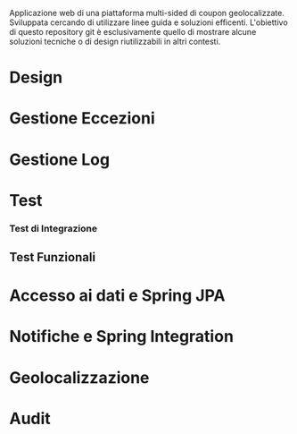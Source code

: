 Applicazione web di una piattaforma multi-sided di coupon geolocalizzate.
Sviluppata cercando di utilizzare linee guida e soluzioni efficenti.
L'obiettivo di questo repository git è esclusivamente quello di mostrare alcune soluzioni tecniche o di design riutilizzabili in altri contesti. 

# Design

# Gestione Eccezioni

# Gestione Log

# Test

### Test di Integrazione

## Test Funzionali

# Accesso ai dati e Spring JPA

# Notifiche e Spring Integration

# Geolocalizzazione

# Audit
